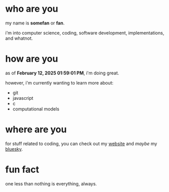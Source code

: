 # who are you
my name is **somefan** or **fan**.

i'm into computer science, coding, software development, implementations, and whatnot.

# how are you
as of **February 12, 2025 01:59:01 PM**, i'm doing great.

however, i'm currently wanting to learn more about:
* git
* javascript
* c
* computational models

# where are you
for stuff related to coding, you can check out my [website](https://somefan0102.neocities.org) and _maybe_ my [bluesky](https://bsky.app/profile/somefan0102.bsky.social).

# fun fact
one less than nothing is everything, always.
